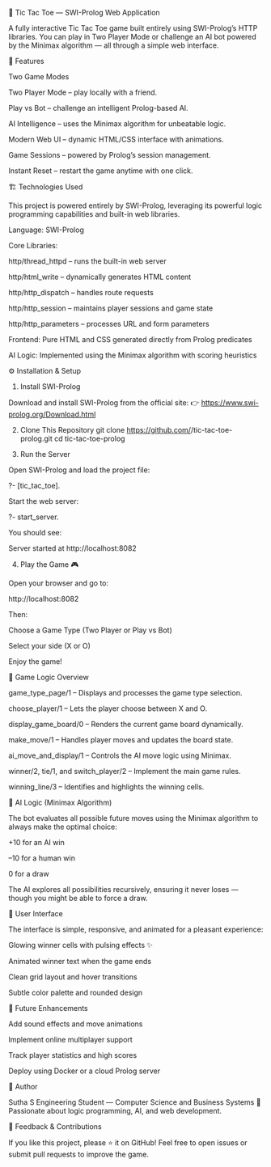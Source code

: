 🧠 Tic Tac Toe — SWI-Prolog Web Application

A fully interactive Tic Tac Toe game built entirely using SWI-Prolog’s HTTP libraries.
You can play in Two Player Mode or challenge an AI bot powered by the Minimax algorithm — all through a simple web interface.

🚀 Features

Two Game Modes

Two Player Mode – play locally with a friend.

Play vs Bot – challenge an intelligent Prolog-based AI.

AI Intelligence – uses the Minimax algorithm for unbeatable logic.

Modern Web UI – dynamic HTML/CSS interface with animations.

Game Sessions – powered by Prolog’s session management.

Instant Reset – restart the game anytime with one click.

🏗️ Technologies Used

This project is powered entirely by SWI-Prolog, leveraging its powerful logic programming capabilities and built-in web libraries.

Language: SWI-Prolog

Core Libraries:

http/thread_httpd – runs the built-in web server

http/html_write – dynamically generates HTML content

http/http_dispatch – handles route requests

http/http_session – maintains player sessions and game state

http/http_parameters – processes URL and form parameters

Frontend: Pure HTML and CSS generated directly from Prolog predicates

AI Logic: Implemented using the Minimax algorithm with scoring heuristics

⚙️ Installation & Setup
1. Install SWI-Prolog

Download and install SWI-Prolog from the official site:
👉 https://www.swi-prolog.org/Download.html

2. Clone This Repository
git clone https://github.com/<your-username>/tic-tac-toe-prolog.git
cd tic-tac-toe-prolog

3. Run the Server

Open SWI-Prolog and load the project file:

?- [tic_tac_toe].


Start the web server:

?- start_server.


You should see:

Server started at http://localhost:8082

4. Play the Game 🎮

Open your browser and go to:

http://localhost:8082


Then:

Choose a Game Type (Two Player or Play vs Bot)

Select your side (X or O)

Enjoy the game!

🧩 Game Logic Overview

game_type_page/1 – Displays and processes the game type selection.

choose_player/1 – Lets the player choose between X and O.

display_game_board/0 – Renders the current game board dynamically.

make_move/1 – Handles player moves and updates the board state.

ai_move_and_display/1 – Controls the AI move logic using Minimax.

winner/2, tie/1, and switch_player/2 – Implement the main game rules.

winning_line/3 – Identifies and highlights the winning cells.

🤖 AI Logic (Minimax Algorithm)

The bot evaluates all possible future moves using the Minimax algorithm to always make the optimal choice:

+10 for an AI win

–10 for a human win

0 for a draw

The AI explores all possibilities recursively, ensuring it never loses — though you might be able to force a draw.

💅 User Interface

The interface is simple, responsive, and animated for a pleasant experience:

Glowing winner cells with pulsing effects ✨

Animated winner text when the game ends

Clean grid layout and hover transitions

Subtle color palette and rounded design

🧠 Future Enhancements

Add sound effects and move animations

Implement online multiplayer support

Track player statistics and high scores

Deploy using Docker or a cloud Prolog server

🏁 Author

Sutha S
Engineering Student — Computer Science and Business Systems
🎯 Passionate about logic programming, AI, and web development.

💬 Feedback & Contributions

If you like this project, please ⭐ it on GitHub!
Feel free to open issues or submit pull requests to improve the game.
